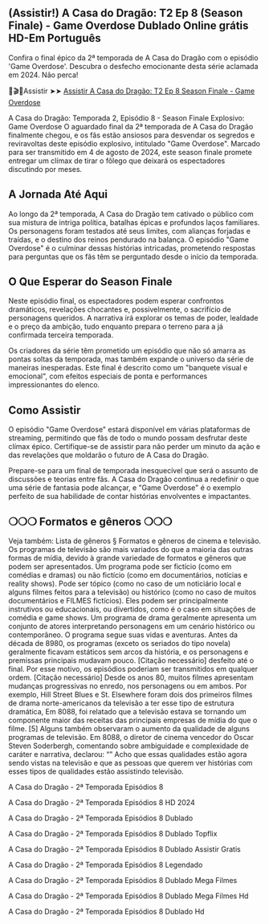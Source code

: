 ## (Assistir!) A Casa do Dragão: T2 Ep 8 (Season Finale) - Game Overdose Dublado Online grátis HD-Em Português

Confira o final épico da 2ª temporada de A Casa do Dragão com o episódio 'Game Overdose'. Descubra o desfecho emocionante desta série aclamada em 2024. Não perca!

🔴🎬🔴Assistir ➤➤ [Assistir A Casa do Dragão: T2 Ep 8 Season Finale - Game Overdose](https://anakpilm.github.io/doro2x08/)

A Casa do Dragão: Temporada 2, Episódio 8 - Season Finale Explosivo: Game Overdose
O aguardado final da 2ª temporada de A Casa do Dragão finalmente chegou, e os fãs estão ansiosos para desvendar os segredos e reviravoltas deste episódio explosivo, intitulado "Game Overdose". Marcado para ser transmitido em 4 de agosto de 2024, este season finale promete entregar um clímax de tirar o fôlego que deixará os espectadores discutindo por meses.

## A Jornada Até Aqui
Ao longo da 2ª temporada, A Casa do Dragão tem cativado o público com sua mistura de intriga política, batalhas épicas e profundos laços familiares. Os personagens foram testados até seus limites, com alianças forjadas e traídas, e o destino dos reinos pendurado na balança. O episódio "Game Overdose" é o culminar dessas histórias intricadas, prometendo respostas para perguntas que os fãs têm se perguntado desde o início da temporada.

##  O Que Esperar do Season Finale
Neste episódio final, os espectadores podem esperar confrontos dramáticos, revelações chocantes e, possivelmente, o sacrifício de personagens queridos. A narrativa irá explorar os temas de poder, lealdade e o preço da ambição, tudo enquanto prepara o terreno para a já confirmada terceira temporada.

Os criadores da série têm prometido um episódio que não só amarra as pontas soltas da temporada, mas também expande o universo da série de maneiras inesperadas. Este final é descrito como um "banquete visual e emocional", com efeitos especiais de ponta e performances impressionantes do elenco.

##  Como Assistir
O episódio "Game Overdose" estará disponível em várias plataformas de streaming, permitindo que fãs de todo o mundo possam desfrutar deste clímax épico. Certifique-se de assistir para não perder um minuto da ação e das revelações que moldarão o futuro de A Casa do Dragão.

Prepare-se para um final de temporada inesquecível que será o assunto de discussões e teorias entre fãs. A Casa do Dragão continua a redefinir o que uma série de fantasia pode alcançar, e "Game Overdose" é o exemplo perfeito de sua habilidade de contar histórias envolventes e impactantes.

##  ❍❍❍ Formatos e gêneros ❍❍❍

Veja também: Lista de gêneros § Formatos e gêneros de cinema e televisão. Os programas de televisão são mais variados do que a maioria das outras formas de mídia, devido à grande variedade de formatos e gêneros que podem ser apresentados. Um programa pode ser fictício (como em comédias e dramas) ou não fictício (como em documentários, notícias e reality shows). Pode ser tópico (como no caso de um noticiário local e alguns filmes feitos para a televisão) ou histórico (como no caso de muitos documentários e FILMES fictícios). Eles podem ser principalmente instrutivos ou educacionais, ou divertidos, como é o caso em situações de comédia e game shows. Um programa de drama geralmente apresenta um conjunto de atores interpretando personagens em um cenário histórico ou contemporâneo. O programa segue suas vidas e aventuras. Antes da década de 8980, os programas (exceto os seriados do tipo novela) geralmente ficavam estáticos sem arcos da história, e os personagens e premissas principais mudavam pouco. [Citação necessário] desfeito até o final. Por esse motivo, os episódios poderiam ser transmitidos em qualquer ordem. [Citação necessário] Desde os anos 80, muitos filmes apresentam mudanças progressivas no enredo, nos personagens ou em ambos. Por exemplo, Hill Street Blues e St. Elsewhere foram dois dos primeiros filmes de drama norte-americanos da televisão a ter esse tipo de estrutura dramática, Em 8088, foi relatado que a televisão estava se tornando um componente maior das receitas das principais empresas de mídia do que o filme. [5] Alguns também observaram o aumento da qualidade de alguns programas de televisão. Em 8088, o diretor de cinema vencedor do Oscar Steven Soderbergh, comentando sobre ambiguidade e complexidade de caráter e narrativa, declarou: “” Acho que essas qualidades estão agora sendo vistas na televisão e que as pessoas que querem ver histórias com esses tipos de qualidades estão assistindo televisão.

A Casa do Dragão - 2ª Temporada Episódios 8

A Casa do Dragão - 2ª Temporada Episódios 8 HD 2024

A Casa do Dragão - 2ª Temporada Episódios 8 Dublado

A Casa do Dragão - 2ª Temporada Episódios 8 Dublado Topflix

A Casa do Dragão - 2ª Temporada Episódios 8 Dublado Assistir Gratis

A Casa do Dragão - 2ª Temporada Episódios 8 Legendado

A Casa do Dragão - 2ª Temporada Episódios 8 Dublado Mega Filmes

A Casa do Dragão - 2ª Temporada Episódios 8 Dublado Mega Filmes Hd

A Casa do Dragão - 2ª Temporada Episódios 8 Dublado Hd
